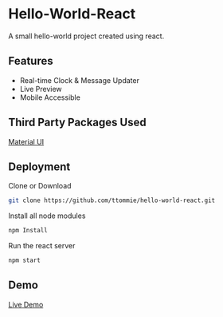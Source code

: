 # Hello-World-React

A small hello-world project created using react.

## Features

- Real-time Clock & Message Updater
- Live Preview
- Mobile Accessible

## Third Party Packages Used

[Material UI](https://mui.com/)

## Deployment

Clone or Download

```bash
git clone https://github.com/ttommie/hello-world-react.git
```

Install all node modules

```bash
npm Install
```

Run the react server

```bash
npm start
```

## Demo

[Live Demo](https://ttommie.github.io/hello-world-react/)
